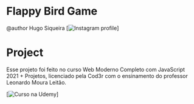 # Flappy Bird Game

@author Hugo Siqueira
[![Instagram profile](https://www.instagram.com/siq3ra/)]

# Project

Esse projeto foi feito no curso Web Moderno Completo com JavaScript 2021 + Projetos, licenciado pela Cod3r com o ensinamento do professor Leonardo Moura Leitão.

[![Curso na Udemy](https://www.udemy.com/course/curso-web/)]